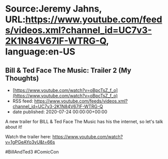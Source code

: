 # Source:Jeremy Jahns, URL:https://www.youtube.com/feeds/videos.xml?channel_id=UC7v3-2K1N84V67IF-WTRG-Q, language:en-US

## Bill & Ted Face The Music: Trailer 2 (My Thoughts)
 - [https://www.youtube.com/watch?v=oBpcTsZ_f_o](https://www.youtube.com/watch?v=oBpcTsZ_f_o)
 - RSS feed: https://www.youtube.com/feeds/videos.xml?channel_id=UC7v3-2K1N84V67IF-WTRG-Q
 - date published: 2020-07-24 00:00:00+00:00

A new trailer for BILL & Ted Face The Music has his the internet, so let's talk about it!

Watch the trailer here: https://www.youtube.com/watch?v=1gPGeAYo3yU&t=66s

#BillAndTed3 #ComicCon


